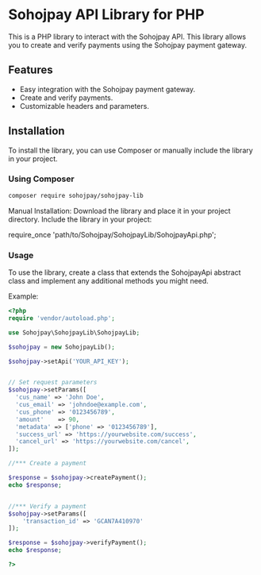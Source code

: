 # Sohojpay API Library for PHP

This is a PHP library to interact with the Sohojpay API. This library allows you to create and verify payments using the Sohojpay payment gateway.

## Features

- Easy integration with the Sohojpay payment gateway.
- Create and verify payments.
- Customizable headers and parameters.

## Installation

To install the library, you can use Composer or manually include the library in your project.

### Using Composer

```bash
composer require sohojpay/sohojpay-lib
```

Manual Installation:
Download the library and place it in your project directory. Include the library in your project:

require_once 'path/to/Sohojpay/SohojpayLib/SohojpayApi.php';

### Usage

To use the library, create a class that extends the SohojpayApi abstract class and implement any additional methods you might need.

Example:

```php
<?php
require 'vendor/autoload.php';

use Sohojpay\SohojpayLib\SohojpayLib;

$sohojpay = new SohojpayLib();

$sohojpay->setApi('YOUR_API_KEY');


// Set request parameters
$sohojpay->setParams([
  'cus_name' => 'John Doe',
  'cus_email' => 'johndoe@example.com',
  'cus_phone' => '0123456789',
  'amount'    => 90,
  'metadata' => ['phone' => '0123456789'],
  'success_url' => 'https://yourwebsite.com/success',
  'cancel_url' => 'https://yourwebsite.com/cancel',
]);

//*** Create a payment

$response = $sohojpay->createPayment();
echo $response;


//*** Verify a payment
$sohojpay->setParams([
    'transaction_id' => 'GCAN7A410970'
]);

$response = $sohojpay->verifyPayment();
echo $response;

?>
```
